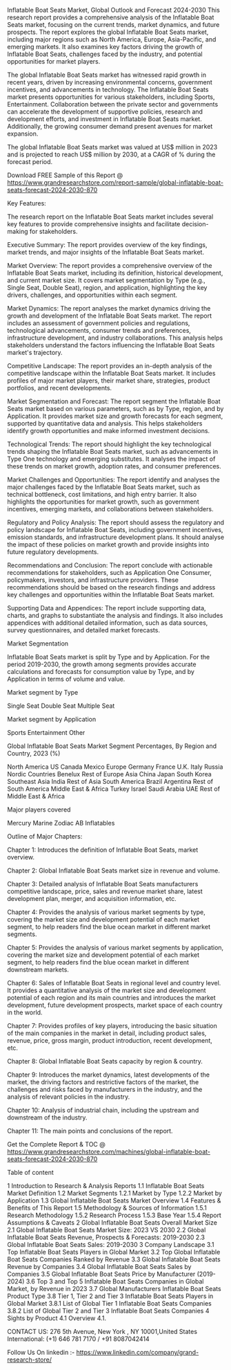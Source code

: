 Inflatable Boat Seats Market, Global Outlook and Forecast 2024-2030
This research report provides a comprehensive analysis of the Inflatable Boat Seats market, focusing on the current trends, market dynamics, and future prospects. The report explores the global Inflatable Boat Seats market, including major regions such as North America, Europe, Asia-Pacific, and emerging markets. It also examines key factors driving the growth of Inflatable Boat Seats, challenges faced by the industry, and potential opportunities for market players.

The global Inflatable Boat Seats market has witnessed rapid growth in recent years, driven by increasing environmental concerns, government incentives, and advancements in technology. The Inflatable Boat Seats market presents opportunities for various stakeholders, including Sports, Entertainment. Collaboration between the private sector and governments can accelerate the development of supportive policies, research and development efforts, and investment in Inflatable Boat Seats market. Additionally, the growing consumer demand present avenues for market expansion.

The global Inflatable Boat Seats market was valued at US$ million in 2023 and is projected to reach US$ million by 2030, at a CAGR of % during the forecast period.

Download FREE Sample of this Report @ https://www.grandresearchstore.com/report-sample/global-inflatable-boat-seats-forecast-2024-2030-870


Key Features:

The research report on the Inflatable Boat Seats market includes several key features to provide comprehensive insights and facilitate decision-making for stakeholders.

Executive Summary: The report provides overview of the key findings, market trends, and major insights of the Inflatable Boat Seats market.

Market Overview: The report provides a comprehensive overview of the Inflatable Boat Seats market, including its definition, historical development, and current market size. It covers market segmentation by Type (e.g., Single Seat, Double Seat), region, and application, highlighting the key drivers, challenges, and opportunities within each segment.

Market Dynamics: The report analyses the market dynamics driving the growth and development of the Inflatable Boat Seats market. The report includes an assessment of government policies and regulations, technological advancements, consumer trends and preferences, infrastructure development, and industry collaborations. This analysis helps stakeholders understand the factors influencing the Inflatable Boat Seats market's trajectory.

Competitive Landscape: The report provides an in-depth analysis of the competitive landscape within the Inflatable Boat Seats market. It includes profiles of major market players, their market share, strategies, product portfolios, and recent developments.

Market Segmentation and Forecast: The report segment the Inflatable Boat Seats market based on various parameters, such as by Type, region, and by Application. It provides market size and growth forecasts for each segment, supported by quantitative data and analysis. This helps stakeholders identify growth opportunities and make informed investment decisions.

Technological Trends: The report should highlight the key technological trends shaping the Inflatable Boat Seats market, such as advancements in Type One technology and emerging substitutes. It analyses the impact of these trends on market growth, adoption rates, and consumer preferences.

Market Challenges and Opportunities: The report identify and analyses the major challenges faced by the Inflatable Boat Seats market, such as technical bottleneck, cost limitations, and high entry barrier. It also highlights the opportunities for market growth, such as government incentives, emerging markets, and collaborations between stakeholders.

Regulatory and Policy Analysis: The report should assess the regulatory and policy landscape for Inflatable Boat Seats, including government incentives, emission standards, and infrastructure development plans. It should analyse the impact of these policies on market growth and provide insights into future regulatory developments.

Recommendations and Conclusion: The report conclude with actionable recommendations for stakeholders, such as Application One Consumer, policymakers, investors, and infrastructure providers. These recommendations should be based on the research findings and address key challenges and opportunities within the Inflatable Boat Seats market.

Supporting Data and Appendices: The report include supporting data, charts, and graphs to substantiate the analysis and findings. It also includes appendices with additional detailed information, such as data sources, survey questionnaires, and detailed market forecasts.

Market Segmentation

Inflatable Boat Seats market is split by Type and by Application. For the period 2019-2030, the growth among segments provides accurate calculations and forecasts for consumption value by Type, and by Application in terms of volume and value.



Market segment by Type



Single Seat
Double Seat
Multiple Seat


Market segment by Application



Sports
Entertainment
Other


Global Inflatable Boat Seats Market Segment Percentages, By Region and Country, 2023 (%)



North America
US
Canada
Mexico
Europe
Germany
France
U.K.
Italy
Russia
Nordic Countries
Benelux
Rest of Europe
Asia
China
Japan
South Korea
Southeast Asia
India
Rest of Asia
South America
Brazil
Argentina
Rest of South America
Middle East & Africa
Turkey
Israel
Saudi Arabia
UAE
Rest of Middle East & Africa


Major players covered



Mercury Marine
Zodiac
AB Inflatables


Outline of Major Chapters:

Chapter 1: Introduces the definition of Inflatable Boat Seats, market overview.

Chapter 2: Global Inflatable Boat Seats market size in revenue and volume.

Chapter 3: Detailed analysis of Inflatable Boat Seats manufacturers competitive landscape, price, sales and revenue market share, latest development plan, merger, and acquisition information, etc.

Chapter 4: Provides the analysis of various market segments by type, covering the market size and development potential of each market segment, to help readers find the blue ocean market in different market segments.

Chapter 5: Provides the analysis of various market segments by application, covering the market size and development potential of each market segment, to help readers find the blue ocean market in different downstream markets.

Chapter 6: Sales of Inflatable Boat Seats in regional level and country level. It provides a quantitative analysis of the market size and development potential of each region and its main countries and introduces the market development, future development prospects, market space of each country in the world.

Chapter 7: Provides profiles of key players, introducing the basic situation of the main companies in the market in detail, including product sales, revenue, price, gross margin, product introduction, recent development, etc.

Chapter 8: Global Inflatable Boat Seats capacity by region & country.

Chapter 9: Introduces the market dynamics, latest developments of the market, the driving factors and restrictive factors of the market, the challenges and risks faced by manufacturers in the industry, and the analysis of relevant policies in the industry.

Chapter 10: Analysis of industrial chain, including the upstream and downstream of the industry.

Chapter 11: The main points and conclusions of the report.

Get the Complete Report & TOC @ https://www.grandresearchstore.com/machines/global-inflatable-boat-seats-forecast-2024-2030-870

Table of content

1 Introduction to Research & Analysis Reports
1.1 Inflatable Boat Seats Market Definition
1.2 Market Segments
1.2.1 Market by Type
1.2.2 Market by Application
1.3 Global Inflatable Boat Seats Market Overview
1.4 Features & Benefits of This Report
1.5 Methodology & Sources of Information
1.5.1 Research Methodology
1.5.2 Research Process
1.5.3 Base Year
1.5.4 Report Assumptions & Caveats
2 Global Inflatable Boat Seats Overall Market Size
2.1 Global Inflatable Boat Seats Market Size: 2023 VS 2030
2.2 Global Inflatable Boat Seats Revenue, Prospects & Forecasts: 2019-2030
2.3 Global Inflatable Boat Seats Sales: 2019-2030
3 Company Landscape
3.1 Top Inflatable Boat Seats Players in Global Market
3.2 Top Global Inflatable Boat Seats Companies Ranked by Revenue
3.3 Global Inflatable Boat Seats Revenue by Companies
3.4 Global Inflatable Boat Seats Sales by Companies
3.5 Global Inflatable Boat Seats Price by Manufacturer (2019-2024)
3.6 Top 3 and Top 5 Inflatable Boat Seats Companies in Global Market, by Revenue in 2023
3.7 Global Manufacturers Inflatable Boat Seats Product Type
3.8 Tier 1, Tier 2 and Tier 3 Inflatable Boat Seats Players in Global Market
3.8.1 List of Global Tier 1 Inflatable Boat Seats Companies
3.8.2 List of Global Tier 2 and Tier 3 Inflatable Boat Seats Companies
4 Sights by Product
4.1 Overview
4.1.

CONTACT US:
276 5th Avenue, New York , NY 10001,United States
International: (+1) 646 781 7170 / +91 8087042414

Follow Us On linkedin :- https://www.linkedin.com/company/grand-research-store/

